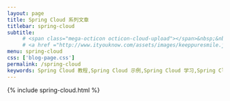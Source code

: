 ```yaml
---
layout: page
title: Spring Cloud 系列文章
titlebar: spring-cloud
subtitle: 
     # <span class="mega-octicon octicon-cloud-upload"></span>&nbsp;&nbsp;
     # <a href ="http://www.ityouknow.com/assets/images/keeppuresmile.jpg">关注公众号：<font #color="#00FF00">纯洁的微笑</font>，回复"springcloud"进群交流。</a>
menu: spring-cloud
css: ['blog-page.css']
permalink: /spring-cloud
keywords: Spring Cloud 教程,Spring Cloud 示例,Spring Cloud 学习,Spring Cloud 资源,Spring Cloud
---
```

{% include spring-cloud.html %}
